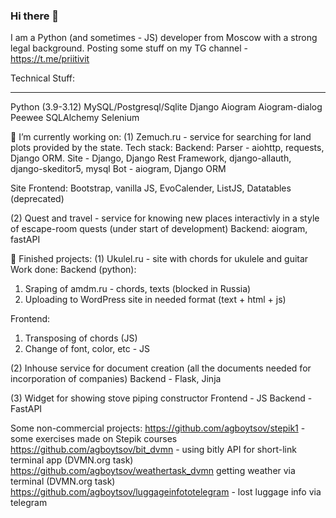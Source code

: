 ### Hi there 👋
I am a Python (and sometimes - JS) developer from Moscow with a strong legal background.
Posting some stuff on my TG channel - https://t.me/priitivit

Technical Stuff:
_______
Python (3.9-3.12)
MySQL/Postgresql/Sqlite
Django
Aiogram
Aiogram-dialog
Peewee
SQLAlchemy
Selenium



🔭 I’m currently working on:
(1) Zemuch.ru - service for searching for land plots provided by the state.
Tech stack:
Backend:
Parser - aiohttp, requests, Django ORM.
Site - Django, Django Rest Framework, django-allauth, django-skeditor5, mysql
Bot - aiogram, Django ORM

Site Frontend:
Bootstrap, vanilla JS, EvoCalender, ListJS, Datatables (deprecated)


(2) Quest and travel - service for knowing new places interactivly in a style of escape-room quests
(under start of development)
Backend:
aiogram, fastAPI


👯 Finished projects:
(1) Ukulel.ru - site with chords for ukulele and guitar
Work done: 
Backend (python):
1) Sraping of amdm.ru - chords, texts (blocked in Russia)
2) Uploading to WordPress site in needed format (text + html + js)

Frontend:
1) Transposing of chords (JS)
2) Change of font, color, etc -  JS
   
(2) Inhouse service for document creation (all the documents needed for incorporation of companies)
Backend - Flask, Jinja

(3) Widget for showing stove piping constructor
Frontend - JS
Backend - FastAPI

Some non-commercial projects:
https://github.com/agboytsov/stepik1  - some exercises made on Stepik courses
https://github.com/agboytsov/bit_dvmn - using bitly API for short-link terminal app (DVMN.org task)
https://github.com/agboytsov/weathertask_dvmn getting weather via terminal (DVMN.org task)
https://github.com/agboytsov/luggageinfototelegram - lost luggage info via telegram

<!--
**agboytsov/agboytsov** is a ✨ _special_ ✨ repository because its `README.md` (this file) appears on your GitHub profile.

Here are some ideas to get you started:

- 🔭 I’m currently working on ...
- 🌱 I’m currently learning ...
- 👯 I’m looking to collaborate on ...
- 🤔 I’m looking for help with ...
- 💬 Ask me about ...
- 📫 How to reach me: ...
- 😄 Pronouns: ...
- ⚡ Fun fact: ...
-->
